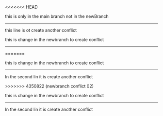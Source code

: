 <<<<<<< HEAD
<p>this is only in the main branch not in the newBranch</p>
<hr>
<p>this line is ot create another conflict</p><p>this is change in the newbranch to create conflict</p>
<hr>
=======
<p>this is change in the newbranch to create conflict</p>
<hr>
<p>In the second lin it is create another conflict</p>
>>>>>>> 4350822 (newbranch conflict 02)
<p>this is change in the newbranch to create conflict</p>
<hr>
<p>In the second lin it is create another conflict</p>